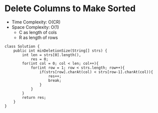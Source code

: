 # Delete Columns to Make Sorted

- Time Complexity: O(CR)
- Space Complexity: O(1)
  - C as length of cols
  - R as length of rows

```
class Solution {
    public int minDeletionSize(String[] strs) {
        int len = strs[0].length(),
            res = 0;
        for(int col = 0; col < len; col++){
            for(int row = 1; row < strs.length; row++){
                if(strs[row].charAt(col) < strs[row-1].charAt(col)){
                    res++;
                    break;
                }
            }
        }
        return res;
    }
}
```
